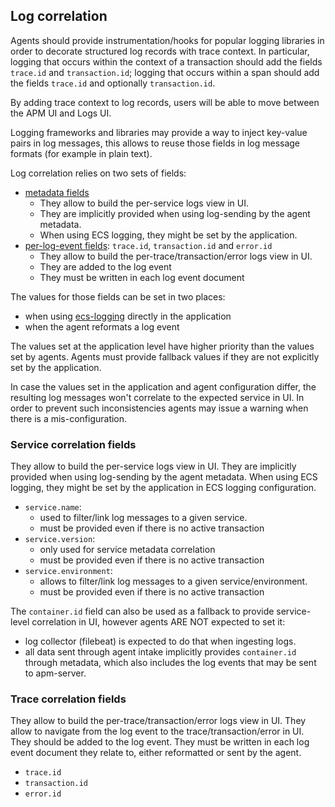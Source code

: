 ## Log correlation

Agents should provide instrumentation/hooks for popular logging libraries in order to decorate structured log records with trace context.
In particular, logging that occurs within the context of a transaction should add the fields `trace.id` and `transaction.id`;
logging that occurs within a span should add the fields `trace.id` and optionally `transaction.id`.

By adding trace context to log records, users will be able to move between the APM UI and Logs UI.

Logging frameworks and libraries may provide a way to inject key-value pairs in log messages,
this allows to reuse those fields in log message formats (for example in plain text).

Log correlation relies on two sets of fields:
- [metadata fields](#service-correlation-fields)
  - They allow to build the per-service logs view in UI.
  - They are implicitly provided when using log-sending by the agent metadata.
  - When using ECS logging, they might be set by the application.
- [per-log-event fields](#trace-correlation-fields): `trace.id`, `transaction.id` and `error.id`
  - They allow to build the per-trace/transaction/error logs view in UI.
  - They are added to the log event
  - They must be written in each log event document

The values for those fields can be set in two places:
- when using [ecs-logging](https://github.com/elastic/ecs-logging) directly in the application
- when the agent reformats a log event

The values set at the application level have higher priority than the values set by agents.
Agents must provide fallback values if they are not explicitly set by the application.

In case the values set in the application and agent configuration differ, the resulting log
messages won't correlate to the expected service in UI. In order to prevent such inconsistencies
agents may issue a warning when there is a mis-configuration.

### Service correlation fields

They allow to build the per-service logs view in UI.
They are implicitly provided when using log-sending by the agent metadata.
When using ECS logging, they might be set by the application in ECS logging configuration.

- `service.name`:
  - used to filter/link log messages to a given service.
  - must be provided even if there is no active transaction
- `service.version`:
  - only used for service metadata correlation
  - must be provided even if there is no active transaction
- `service.environment`:
  - allows to filter/link log messages to a given service/environment.
  - must be provided even if there is no active transaction


The `container.id` field can also be used as a fallback to provide service-level correlation in UI, however agents ARE NOT expected to set it:

- log collector (filebeat) is expected to do that when ingesting logs.
- all data sent through agent intake implicitly provides `container.id` through metadata, which also includes the log events that may be sent to apm-server.

### Trace correlation fields

They allow to build the per-trace/transaction/error logs view in UI.
They allow to navigate from the log event to the trace/transaction/error in UI.
They should be added to the log event.
They must be written in each log event document they relate to, either reformatted or sent by the agent.

- `trace.id`
- `transaction.id`
- `error.id`
